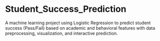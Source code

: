 # Student_Success_Prediction
A machine learning project using Logistic Regression to predict student success (Pass/Fail) based on academic and behavioral features with data preprocessing, visualization, and interactive prediction.
